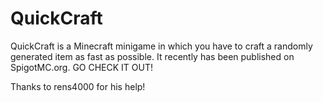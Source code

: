 # QuickCraft
QuickCraft is a Minecraft minigame in which you have to craft a randomly generated item as fast as possible.
It recently has been published on SpigotMC.org. GO CHECK IT OUT!

Thanks to rens4000 for his help!
